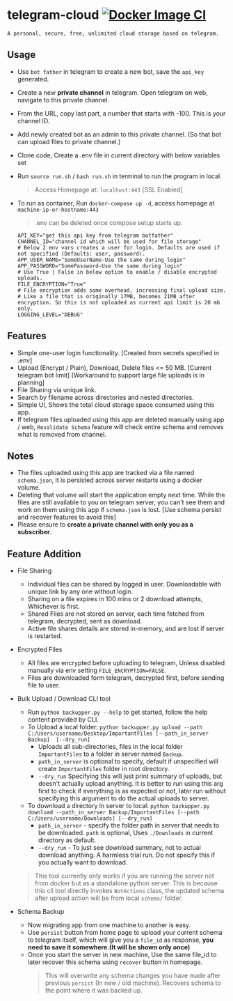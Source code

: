# telegram-cloud  [![Docker Image CI](https://github.com/adithyaamara/telegram-cloud/actions/workflows/CI-Docker-Push.yml/badge.svg?branch=main)](https://github.com/adithyaamara/telegram-cloud/actions/workflows/CI-Docker-Push.yml)

    A personal, secure, free, unlimited cloud storage based on telegram.

## Usage

- Use `bot father` in telegram to create a new bot, save the `api_key` generated.
- Create a new **private channel** in telegram. Open telegram on web, navigate to this private channel.
- From the URL, copy last part, a number that starts with -100. This is your channel ID.
- Add newly created bot as an admin to this private channel. (So that bot can upload files to private channel.)
- Clone code, Create a .env file in current directory with below variables set
- Run `source run.sh` / `bash run.sh` in terminal to run the program in local.
    > Access Homepage at: `localhost:443` [SSL Enabled]
- To run as container, Run `docker-compose up -d`, access homepage at `machine-ip-or-hostname:443`
    > .env can be deleted once compose setup starts up.

  ```env
  API_KEY="get this api key from telegram botfather"
  CHANNEL_ID="channel id which will be used for file storage"
  # Below 2 env vars creates a user for login. Defaults are used if not specified (Defaults: user, password).
  APP_USER_NAME="SomeUserName-Use the same during login"
  APP_PASSWORD="SomePassword-Use the same during login"
  # Use True | False in below option to enable / disable encrypted uploads.
  FILE_ENCRYPTION="True"
  # File encryption adds some overhead, increasing final upload size.
  # Like a file that is originally 17MB, becomes 21MB after encryption. So this is not uploaded as current api limit is 20 mb only.
  LOGGING_LEVEL="DEBUG"
  ```

## Features

- Simple one-user login functionality. [Created from secrets specified in .env]
- Upload (Encrypt / Plain), Download, Delete files <= 50 MB. [Current telegram bot limit] [Workaround to support large file uploads is in planning]
- File Sharing via unique link.
- Search by filename across directories and nested directories.
- Simple UI, Shows the total cloud storage space consumed using this app.
- If telegram files uploaded using this app are deleted manually using app / web, `Revalidate Schema` feature will check entire schema and removes what is removed from channel.

## Notes

- The files uploaded using this app are tracked via a file named `schema.json`, it is persisted across server restarts using a docker volume.
- Deleting that volume will start the application empty next time. While the files are still available to you on telegram server, you can't see them and work on them using this app if `schema.json` is lost. [Use schema persist and recover features to avoid this]
- Please ensure to **create a private channel with only you as a subscriber**.

## Feature Addition

- File Sharing
  - Individual files can be shared by logged in user. Downloadable with unique link by any one without login.
  - Sharing on a file expires in 100 mins or 2 download attempts, Whichever is first.
  - Shared Files are not stored on server, each time fetched from telegram, decrypted, sent as download.
  - Active file shares details are stored in-memory, and are lost if server is restarted.

- Encrypted Files
  - All files are encrypted before uploading to telegram, Unless disabled manually via env setting `FILE_ENCRYPTION=FALSE`.
  - Files are downloaded form telegram, decrypted first, before sending file to user.

- Bulk Upload / Download CLI tool
  - Run `python backupper.py --help` to get started, follow the help content provided by CLI.
  - To Upload a local folder: `python backupper.py upload --path C:/Users/username/Desktop/ImportantFiles [--path_in_server Backup]  [--dry_run]`
    - Uploads all sub-directories, files in the local folder `ImportantFiles` to a folder in server named `Backup`.
    - `path_in_server` is optional to specify, default if unspecified will create `ImportantFiles` folder in root directory.
    - `--dry_run` Specifying this will just print summary of uploads, but doesn't actually upload anything. It is better to run using this arg first to check if
      everything is as expected or not, later run without specifying this argument to do the actual uploads to server.
  - To download a directory in server to local: `python backupper.py download --path_in_server Backup/ImportantFiles [--path C:/Users/username/Downloads] [--dry_run]`
    - `path_in_server` - specify the folder path in server that needs to be downloaded. `path` is optional, Uses `./Downloads` in current directory as default.
    - `--dry_run` - To just see download summary, not to actual download anything. A harmless trial run. Do not specify this if you actually want to download.
  > This tool currently only works if you are running the server not from docker but as a standalone python server.
  > This is because this cli tool directly invokes `BotActions` class, the updated schema after upload action will be from local `schema/` folder.

- Schema Backup
  - Now migrating app from one machine to another is easy.
  - Use `persist` button from home page to upload your current schema to telegram itself,
    which will give you a `file_id` as response,  **you need to save it somewhere.(It will be shown only once)**
  - Once you start the server in new machine, Use the same file_id to later recover this schema using `recover` button in homepage.
    > This will overwrite any schema changes you have made after previous `persist` (In new / old machine). Recovers schema to the point where it was backed up.
